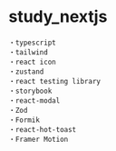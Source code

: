 # study_nextjs

```
・typescript
・tailwind
・react icon
・zustand
・react testing library
・storybook
・react-modal
・Zod
・Formik
・react-hot-toast
・Framer Motion
```

